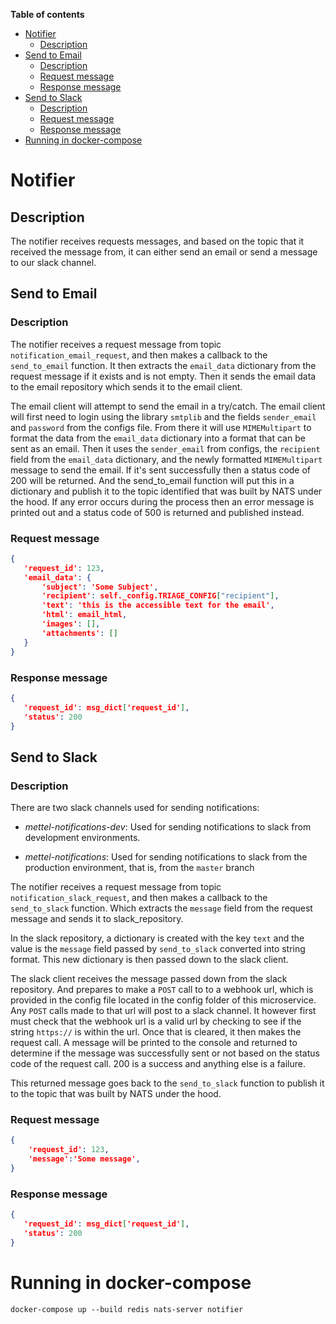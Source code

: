 **Table of contents**

- [Notifier](#notifier)
  - [Description](#notifier-description)
- [Send to Email](#send-to-email)
  - [Description](#send-to-email_description)
  - [Request message](#send-to-email_request_message)
  - [Response message](#send-to-email_response_message)
- [Send to Slack](#send-to-slack)
  - [Description](#send-to-slack_description)
  - [Request message](#send-to-slack_request_message)
  - [Response message](#send-to-slack_response_message)
- [Running in docker-compose](#running-in-docker-compose)

# Notifier

## Description <a name="notifier-description"></a>

The notifier receives requests messages, and based on the topic that it received the message from, it can either send an email
or send a message to our slack channel.

## Send to Email

### Description <a name="send-to-email_description"></a>

The notifier receives a request message from topic `notification_email_request`, and then makes a callback to the 
`send_to_email` function. It then extracts the `email_data` dictionary from the request message if it exists and is not empty.
Then it sends the email data to the email repository which sends it to the email client.

The email client will attempt to send the email in a try/catch. The email client will first need to login using 
the library `smtplib` and the fields `sender_email` and `password` from the configs file. From there it will use
`MIMEMultipart` to format the data from the `email_data` dictionary into a format that can be sent as an email. Then
it uses the `sender_email` from configs, the `recipient` field from the `email_data` dictionary, and the newly formatted
`MIMEMultipart` message to send the email. If it's sent successfully then a status code of 200 will be returned. And
the send_to_email function will put this in a dictionary and publish it to the topic identified that was built by NATS under
the hood. If any error occurs during the process then an error message is printed out and a status code of
500 is returned and published instead. 

### Request message <a name="send-to-email_request_message"></a>

 ```json
{
    'request_id': 123,
    'email_data': {
        'subject': 'Some Subject',
        'recipient': self._config.TRIAGE_CONFIG["recipient"],
        'text': 'this is the accessible text for the email',
        'html': email_html,
        'images': [],
        'attachments': []
    }
}
```

### Response message <a name="send-to-email_response_message"></a>

```json
{
   'request_id': msg_dict['request_id'], 
   'status': 200
}
```

## Send to Slack

### Description <a name="send-to-slack_description"></a>

There are two slack channels used for sending notifications:

- *mettel-notifications-dev*: Used for sending notifications to slack from development environments.

- *mettel-notifications*: Used for sending notifications to slack from the production environment, that is, from the `master` branch

The notifier receives a request message from topic `notification_slack_request`, and then makes a callback to the 
`send_to_slack` function. Which extracts the `message` field from the request message and sends it to slack_repository. 

In the slack repository, a dictionary is created with the key `text` and the value is the `message` field passed by 
`send_to_slack` converted into string format. This new dictionary is then passed down to the slack client. 

The slack client receives the message passed down from the slack repository. And prepares to make a `POST` call to 
to a webhook url, which is provided in the config file located in the config folder of this 
microservice. Any `POST` calls made to that url will post to a slack channel. It however
first must check that the webhook url is a valid url by checking to see if the string 
`https://` is within the url.  Once that is cleared, it then makes the request call. A message will be 
printed to the console and returned to determine if the message was successfully sent or not based on the status
code of the request call. 200 is a success and anything else is a failure.

This returned message goes back to the `send_to_slack` function to publish it to the topic that was built by NATS under
the hood.

### Request message <a name="send-to-slack_request_message"></a>

```json
{
    'request_id': 123,
    'message':'Some message',
}
```

### Response message <a name="send-to-slack_response_message"></a>

```json
{
   'request_id': msg_dict['request_id'], 
   'status': 200
}
```

# Running in docker-compose

`docker-compose up --build redis nats-server notifier`
